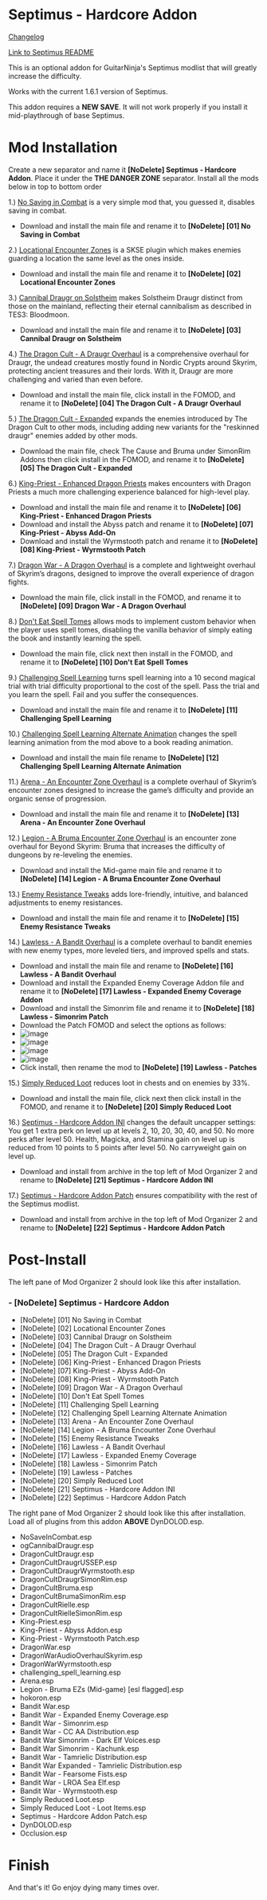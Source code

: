 # Septimus - Hardcore Addon

[Changelog](https://github.com/Ender108/SeptimusHardcoreAddon/blob/main/CHANGELOG.md)

[Link to Septimus README](https://github.com/Lost-Outpost/septimus/blob/main/README.md)

This is an optional addon for GuitarNinja's Septimus modlist that will greatly increase the difficulty.

Works with the current 1.6.1 version of Septimus.

This addon requires a **NEW SAVE**. It will not work properly if you install it mid-playthrough of base Septimus.

# Mod Installation
Create a new separator and name it **[NoDelete] Septimus - Hardcore Addon**. Place it under the **THE DANGER ZONE** separator. Install all the mods below in top to bottom order

1.) [No Saving in Combat](https://www.nexusmods.com/skyrimspecialedition/mods/29914) is a very simple mod that, you guessed it, disables saving in combat.
  - Download and install the main file and rename it to **[NoDelete] [01] No Saving in Combat**

2.) [Locational Encounter Zones](https://www.nexusmods.com/skyrimspecialedition/mods/85212) is a SKSE plugin which makes enemies guarding a location the same level as the ones inside.
  - Download and install the main file and rename it to **[NoDelete] [02] Locational Encounter Zones**

3.) [Cannibal Draugr on Solstheim](https://www.nexusmods.com/skyrimspecialedition/mods/21238) makes Solstheim Draugr distinct from those on the mainland, reflecting their eternal cannibalism as described in TES3: Bloodmoon.
  - Download and install the main file and rename it to **[NoDelete] [03] Cannibal Draugr on Solstheim**

4.) [The Dragon Cult - A Draugr Overhaul](https://www.nexusmods.com/skyrimspecialedition/mods/81422) is a comprehensive overhaul for Draugr, the undead creatures mostly found in Nordic Crypts around Skyrim, protecting ancient treasures and their lords. With it, Draugr are more challenging and varied than even before.
  - Download and install the main file, click install in the FOMOD, and rename it to **[NoDelete] [04] The Dragon Cult - A Draugr Overhaul**

5.) [The Dragon Cult - Expanded](https://www.nexusmods.com/skyrimspecialedition/mods/88174) expands the enemies introduced by The Dragon Cult to other mods, including adding new variants for the "reskinned draugr" enemies added by other mods. 
- Download the main file, check The Cause and Bruma under SimonRim Addons then click install in the FOMOD, and rename it to **[NoDelete] [05] The Dragon Cult - Expanded**

6.) [King-Priest - Enhanced Dragon Priests](https://www.nexusmods.com/skyrimspecialedition/mods/59652) makes encounters with Dragon Priests a much more challenging experience balanced for high-level play. 
  - Download and install the main file and rename it to **[NoDelete] [06] King-Priest - Enhanced Dragon Priests**
  - Download and install the Abyss patch and rename it to **[NoDelete] [07] King-Priest - Abyss Add-On**
  - Download and install the Wyrmstooth patch and rename it to **[NoDelete] [08] King-Priest - Wyrmstooth Patch**

7.) [Dragon War - A Dragon Overhaul](https://www.nexusmods.com/skyrimspecialedition/mods/51310) is a complete and lightweight overhaul of Skyrim’s dragons, designed to improve the overall experience of dragon fights.
  - Download the main file, click install in the FOMOD, and rename it to **[NoDelete] [09] Dragon War - A Dragon Overhaul**

8.) [Don't Eat Spell Tomes](https://www.nexusmods.com/skyrimspecialedition/mods/43095) allows mods to implement custom behavior when the player uses spell tomes, disabling the vanilla behavior of simply eating the book and instantly learning the spell.
  - Download the main file, click next then install in the FOMOD, and rename it to **[NoDelete] [10] Don't Eat Spell Tomes**

9.) [Challenging Spell Learning](https://www.nexusmods.com/skyrimspecialedition/mods/20521) turns spell learning into a 10 second magical trial with trial difficulty proportional to the cost of the spell. Pass the trial and you learn the spell. Fail and you suffer the consequences.
  - Download and install the main file and rename it to **[NoDelete] [11] Challenging Spell Learning**
 
10.) [Challenging Spell Learning Alternate Animation](https://www.nexusmods.com/skyrimspecialedition/mods/57574) changes the spell learning animation from the mod above to a book reading animation.
  - Download and install the main file rename to **[NoDelete] [12] Challenging Spell Learning Alternate Animation**

11.) [Arena - An Encounter Zone Overhaul](https://www.nexusmods.com/skyrimspecialedition/mods/33487) is a complete overhaul of Skyrim’s encounter zones designed to increase the game’s difficulty and provide an organic sense of progression.
  - Download and install the main file and rename it to **[NoDelete] [13] Arena - An Encounter Zone Overhaul**

12.) [Legion - A Bruma Encounter Zone Overhaul](https://www.nexusmods.com/skyrimspecialedition/mods/60848) is an encounter zone overhaul for Beyond Skyrim: Bruma that increases the difficulty of dungeons by re-leveling the enemies.
 - Download and install the Mid-game main file and rename it to **[NoDelete] [14] Legion - A Bruma Encounter Zone Overhaul**

13.) [Enemy Resistance Tweaks](https://www.nexusmods.com/skyrimspecialedition/mods/59394) adds lore-friendly, intuitive, and balanced adjustments to enemy resistances.
  - Download and install the main file and rename it to **[NoDelete] [15] Enemy Resistance Tweaks**

14.) [Lawless - A Bandit Overhaul](https://www.nexusmods.com/skyrimspecialedition/mods/88080) is a complete overhaul to bandit enemies with new enemy types, more leveled tiers, and improved spells and stats.
  - Download and install the main file and rename to **[NoDelete] [16] Lawless - A Bandit Overhaul**
  - Download and install the Expanded Enemy Coverage Addon file and rename it to **[NoDelete] [17] Lawless - Expanded Enemy Coverage Addon**
  - Download and install the Simonrim file and rename it to **[NoDelete] [18] Lawless - Simonrim Patch**
  - Download the Patch FOMOD and select the options as follows:
  - ![image](https://user-images.githubusercontent.com/19737384/230799494-00058245-24f4-421c-a275-73d4eafa3924.png)
  - ![image](https://user-images.githubusercontent.com/19737384/230799541-2fd8de53-bc27-42c5-93ab-f15f5f78745a.png)
  - ![image](https://user-images.githubusercontent.com/19737384/230476349-e5d533e5-9763-42b0-857f-21111ec760f9.png)
  - ![image](https://user-images.githubusercontent.com/19737384/230799590-48e4e1a8-eee3-405a-9035-ea51788fe464.png)
  - Click install, then rename the mod to **[NoDelete] [19] Lawless - Patches**

15.) [Simply Reduced Loot](https://www.nexusmods.com/skyrimspecialedition/mods/34217) reduces loot in chests and on enemies by 33%.
  - Download and install the main file, click next then click install in the FOMOD, and rename it to **[NoDelete] [20] Simply Reduced Loot**

16.) [Septimus - Hardcore Addon INI](https://github.com/Ender108/SeptimusHardcoreAddon/blob/main/Septimus%20-%20Hardcore%20Addon%20INI.7z) changes the default uncapper settings: You get 1 extra perk on level up at levels 2, 10, 20, 30, 40, and 50. No more perks after level 50. Health, Magicka, and Stamina gain on level up is reduced from 10 points to 5 points after level 50. No carryweight gain on level up.
  - Download and install from archive in the top left of Mod Organizer 2 and rename to **[NoDelete] [21] Septimus - Hardcore Addon INI**

17.) [Septimus - Hardcore Addon Patch](https://github.com/Ender108/SeptimusHardcoreAddon/blob/main/Septimus%20-%20Hardcore%20Addon%20Patch.7z) ensures compatibility with the rest of the Septimus modlist.
 - Download and install from archive in the top left of Mod Organizer 2 and rename to **[NoDelete] [22] Septimus - Hardcore Addon Patch**


# Post-Install

The left pane of Mod Organizer 2 should look like this after installation.
### - [NoDelete] Septimus - Hardcore Addon
- [NoDelete] [01] No Saving in Combat
- [NoDelete] [02] Locational Encounter Zones
- [NoDelete] [03] Cannibal Draugr on Solstheim
- [NoDelete] [04] The Dragon Cult - A Draugr Overhaul
- [NoDelete] [05] The Dragon Cult - Expanded
- [NoDelete] [06] King-Priest - Enhanced Dragon Priests
- [NoDelete] [07] King-Priest - Abyss Add-On
- [NoDelete] [08] King-Priest - Wyrmstooth Patch
- [NoDelete] [09] Dragon War - A Dragon Overhaul
- [NoDelete] [10] Don't Eat Spell Tomes
- [NoDelete] [11] Challenging Spell Learning
- [NoDelete] [12] Challenging Spell Learning Alternate Animation
- [NoDelete] [13] Arena - An Encounter Zone Overhaul
- [NoDelete] [14] Legion - A Bruma Encounter Zone Overhaul
- [NoDelete] [15] Enemy Resistance Tweaks
- [NoDelete] [16] Lawless - A Bandit Overhaul
- [NoDelete] [17] Lawless - Expanded Enemy Coverage
- [NoDelete] [18] Lawless - Simonrim Patch
- [NoDelete] [19] Lawless - Patches
- [NoDelete] [20] Simply Reduced Loot
- [NoDelete] [21] Septimus - Hardcore Addon INI
- [NoDelete] [22] Septimus - Hardcore Addon Patch

The right pane of Mod Organizer 2 should look like this after installation. Load all of plugins from this addon **ABOVE** DynDOLOD.esp.
- NoSaveInCombat.esp
- ogCannibalDraugr.esp
- DragonCultDraugr.esp
- DragonCultDraugrUSSEP.esp
- DragonCultDraugrWyrmstooth.esp
- DragonCultDraugrSimonRim.esp
- DragonCultBruma.esp
- DragonCultBrumaSimonRim.esp
- DragonCultRielle.esp
- DragonCultRielleSimonRim.esp
- King-Priest.esp
- King-Priest - Abyss Addon.esp
- King-Priest - Wyrmstooth Patch.esp
- DragonWar.esp
- DragonWarAudioOverhaulSkyrim.esp
- DragonWarWyrmstooth.esp
- challenging_spell_learning.esp
- Arena.esp
- Legion - Bruma EZs (Mid-game) [esl flagged].esp
- hokoron.esp
- Bandit War.esp
- Bandit War - Expanded Enemy Coverage.esp
- Bandit War - Simonrim.esp
- Bandit War - CC AA Distribution.esp
- Bandit War Simonrim - Dark Elf Voices.esp
- Bandit War Simonrim - Kachunk.esp
- Bandit War - Tamrielic Distribution.esp
- Bandit War Expanded - Tamrielic Distribution.esp
- Bandit War - Fearsome Fists.esp
- Bandit War - LROA Sea Elf.esp
- Bandit War - Wyrmstooth.esp
- Simply Reduced Loot.esp
- Simply Reduced Loot - Loot Items.esp
- Septimus - Hardcore Addon Patch.esp
- DynDOLOD.esp
- Occlusion.esp

# Finish
And that's it! Go enjoy dying many times over.
